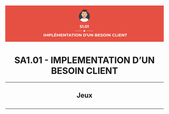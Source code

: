 <p align="center">
    <img width = 704px src="https://github.com/TomPlanche/S1.01/blob/main/vignette.jpeg">
</p>

<h1 align="center">SA1.01 - IMPLEMENTATION D’UN BESOIN CLIENT</h1>

<hr>
<h2 align="center">Jeux<h2>
<hr>


